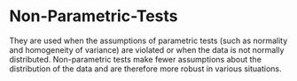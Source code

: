 # Non-Parametric-Tests
They are used when the assumptions of parametric tests (such as normality and homogeneity of variance) are violated or when the data is not normally distributed. Non-parametric tests make fewer assumptions about the distribution of the data and are therefore more robust in various situations.

